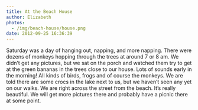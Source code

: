 ```yaml
---
title: At the Beach House
author: Elizabeth
photos:
  - /img/beach-house/house.png
date: 2012-09-25 16:36:39
---
```

Saturday was a day of hanging out, napping, and more napping. There were dozens of monkeys hopping through the trees at around 7 or 8 am. We didn’t get any pictures, but we sat on the porch and watched them try to get at the green bananas in the trees close to our house<!-- more -->. Lots of sounds early in the morning! All kinds of birds, frogs and of course the monkeys. We are told there are some crocs in the lake next to us, but we haven’t seen any yet on our walks. We are right across the street from the beach. It’s really beautiful. We will get more pictures there and probably have a picnic there at some point.

